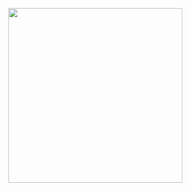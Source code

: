<p>
  <a href="https://vaunt.dev">
    <img src="https://api.vaunt.dev/v1/github/entities/morris-j/contributions?format=svg&private=true" width="350" />
  </a>
</p>

<!-- <p>
  <img src="https://api.vaunt.dev/v1/github/entities/morris-j/achievements?format=svg&limit=3" width="350" />
</p> -->

